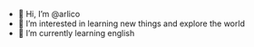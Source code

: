 - 👋 Hi, I’m @arlico
- 👀 I’m interested in learning new things and explore the world
- 🌱 I’m currently learning english


<!---
arlico/arlico is a ✨ special ✨ repository because its `README.md` (this file) appears on your GitHub profile.
You can click the Preview link to take a look at your changes.
--->
